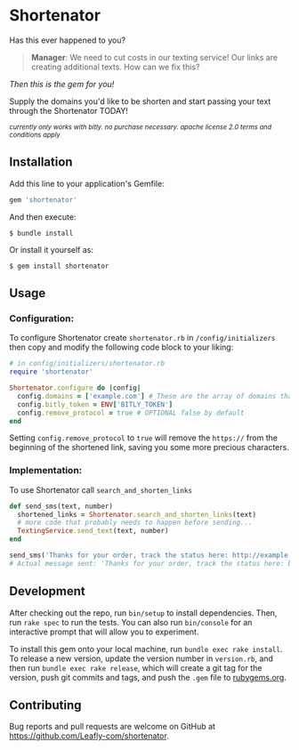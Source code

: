 # Shortenator
Has this ever happened to you?
> **Manager**: We need to cut costs in our texting service! Our links are creating additional texts. How can we fix this?

*Then this is the gem for you!*

Supply the domains you'd like to be shorten and start passing your text through the Shortenator TODAY!

<small>*currently only works with bitly. no purchase necessary. apache license 2.0 terms and conditions apply*</small>

## Installation

Add this line to your application's Gemfile:

```ruby
gem 'shortenator'
```

And then execute:

    $ bundle install

Or install it yourself as:

    $ gem install shortenator

## Usage

### Configuration:
To configure Shortenator create `shortenator.rb` in `/config/initializers` then copy and modify the following code block to your liking:
```ruby
# in config/initializers/shortenator.rb
require 'shortenator'

Shortenator.configure do |config|
  config.domains = ['example.com'] # These are the array of domains that will be shortened if found
  config.bitly_token = ENV['BITLY_TOKEN']
  config.remove_protocol = true # OPTIONAL false by default
end
```

Setting `config.remove_protocol` to `true` will remove the `https://` from the beginning of the shortened link, saving you some more precious characters.

### Implementation:
To use Shortenator call `search_and_shorten_links`
```ruby
def send_sms(text, number)
  shortened_links = Shortenator.search_and_shorten_links(text)
  # more code that probably needs to happen before sending...
  TextingService.send_text(text, number)
end

send_sms('Thanks for your order, track the status here: http://example.com/orders/897987987?utm_medium=sms&utm_campaign=weekend-blowout-1234', 1234567890)
# Actual message sent: 'Thanks for your order, track the status here: bit.ly/1111aaa'
```

## Development

After checking out the repo, run `bin/setup` to install dependencies. Then, run `rake spec` to run the tests. You can also run `bin/console` for an interactive prompt that will allow you to experiment.

To install this gem onto your local machine, run `bundle exec rake install`. To release a new version, update the version number in `version.rb`, and then run `bundle exec rake release`, which will create a git tag for the version, push git commits and tags, and push the `.gem` file to [rubygems.org](https://rubygems.org).

## Contributing

Bug reports and pull requests are welcome on GitHub at https://github.com/Leafly-com/shortenator.
